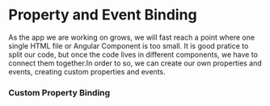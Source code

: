 # Property and Event Binding

As the app we are working on grows, we will fast reach a point where one single HTML file or Angular Component is too small. It is good pratice to split our code, but once the code lives in different components, we have to connect them together.In order to so, we can create our own properties and events, creating custom properties and events.

### Custom Property Binding
